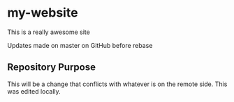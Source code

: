 # my-website
This is a really awesome site


Updates made on master on GitHub before rebase

## Repository Purpose

This will be a change that conflicts
with whatever is on the remote side.
This was edited locally.